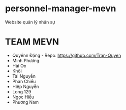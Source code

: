 # personnel-manager-mevn
Website quản lý nhân sự

# TEAM MEVN
- Quyềnn Đặng - Repo: https://github.com/Tran-Quyen
- Minh Phương
- Hải Oo
- Khôi
- Tài Nguyễn
- Phan Chiểu
- Hiệp Nguyễn
- Long 129
- Ngọc Hiếu
- Phương Nam
